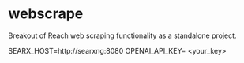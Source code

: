 # webscrape
Breakout of Reach web scraping functionality as a standalone project.

SEARX_HOST=http://searxng:8080
OPENAI_API_KEY= <your_key>
